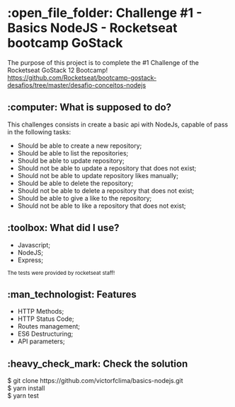 <h1>:open_file_folder: Challenge #1 - Basics NodeJS - Rocketseat bootcamp GoStack</h1>

The purpose of this project is to complete the #1 Challenge of the Rocketseat GoStack 12 Bootcamp! https://github.com/Rocketseat/bootcamp-gostack-desafios/tree/master/desafio-conceitos-nodejs

<h2>:computer: What is supposed to do?</h2>
This challenges consists in create a basic api with NodeJs, capable of pass in the following tasks:
<ul>
<li>Should be able to create a new repository;</li>
<li>Should be able to list the repositories;</li>
<li>Should be able to update repository;</li>
<li>Should not be able to update a repository that does not exist;</li>
<li>Should not be able to update repository likes manually;</li>
<li>Should be able to delete the repository;</li>
<li>Should not be able to delete a repository that does not exist;</li>
<li>Should be able to give a like to the repository;</li>
<li>Should not be able to like a repository that does not exist;</li>
</ul>


<h2>:toolbox: What did I use?</h2>
<ul>
<li>Javascript;</li>
<li>NodeJS;</li>
<li>Express;</li>
</ul>
<small>The tests were provided by rocketseat staff!</small>

<h2>:man_technologist: Features</h2>
<ul>
<li>HTTP Methods;</li>
<li>HTTP Status Code;</li>
<li>Routes management;</li>
<li>ES6 Destructuring;</li>
<li>API parameters;</li>
</ul>

<h2>:heavy_check_mark: Check the solution</h2>
$ git clone https://github.com/victorfclima/basics-nodejs.git
<br>
$ yarn install
<br>
$ yarn test
<br>
